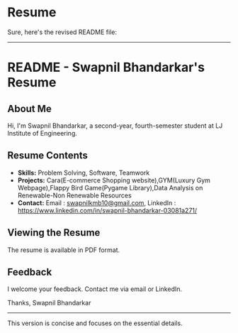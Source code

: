 # Resume
Sure, here's the revised README file:

---

# README - Swapnil Bhandarkar's Resume

## About Me
Hi, I'm Swapnil Bhandarkar, a second-year, fourth-semester student at LJ Institute of Engineering.

## Resume Contents
- **Skills:** Problem Solving, Software, Teamwork
- **Projects:** Cara(E-commerce Shopping website),GYM(Luxury Gym Webpage),Flappy Bird Game(Pygame Library),Data Analysis on Renewable-Non Renewable Resources
- **Contact:** Email : swapnilkmb10@gmail.com, LinkedIn : https://www.linkedin.com/in/swapnil-bhandarkar-03081a271/

## Viewing the Resume
The resume is available in PDF format.

## Feedback
I welcome your feedback. Contact me via email or LinkedIn.

Thanks,
Swapnil Bhandarkar

---

This version is concise and focuses on the essential details.
